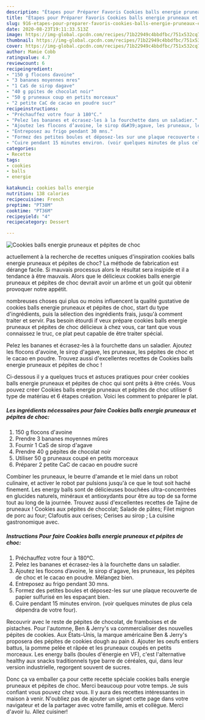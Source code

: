```yaml
---
description: "Étapes pour Préparer Favoris Cookies balls energie pruneaux et pépites de choc"
title: "Étapes pour Préparer Favoris Cookies balls energie pruneaux et pépites de choc"
slug: 916-etapes-pour-preparer-favoris-cookies-balls-energie-pruneaux-et-pepites-de-choc
date: 2020-08-23T19:11:33.513Z
image: https://img-global.cpcdn.com/recipes/71b22949c4bbdfbc/751x532cq70/cookies-balls-energie-pruneaux-et-pepites-de-choc-photo-principale-de-la-recette.jpg
thumbnail: https://img-global.cpcdn.com/recipes/71b22949c4bbdfbc/751x532cq70/cookies-balls-energie-pruneaux-et-pepites-de-choc-photo-principale-de-la-recette.jpg
cover: https://img-global.cpcdn.com/recipes/71b22949c4bbdfbc/751x532cq70/cookies-balls-energie-pruneaux-et-pepites-de-choc-photo-principale-de-la-recette.jpg
author: Mamie Cobb
ratingvalue: 4.7
reviewcount: 6
recipeingredient:
- "150 g flocons davoine"
- "3 bananes moyennes mres"
- "1 CaS de sirop dagave"
- "40 g ppites de chocolat noir"
- "50 g pruneaux coup en petits morceaux"
- "2 petite CaC de cacao en poudre sucr"
recipeinstructions:
- "Préchauffez votre four à 180°C."
- "Pelez les bananes et écrasez-les à la fourchette dans un saladier."
- "Ajoutez les flocons d’avoine, le sirop d&#39;agave, les pruneaux, les pépites de choc et le cacao en poudre. Mélangez bien."
- "Entreposez au frigo pendant 30 mns."
- "Formez des petites boules et déposez-les sur une plaque recouverte de papier sulfurisé en les espaçant bien."
- "Cuire pendant 15 minutes environ. (voir quelques minutes de plus cela dépendra de votre four)."
categories:
- Recette
tags:
- cookies
- balls
- energie

katakunci: cookies balls energie 
nutrition: 138 calories
recipecuisine: French
preptime: "PT38M"
cooktime: "PT36M"
recipeyield: "4"
recipecategory: Dessert

---
```



![Cookies balls energie pruneaux et pépites de choc](https://img-global.cpcdn.com/recipes/71b22949c4bbdfbc/751x532cq70/cookies-balls-energie-pruneaux-et-pepites-de-choc-photo-principale-de-la-recette.jpg)

actuellement à la recherche de recettes uniques d'inspiration cookies balls energie pruneaux et pépites de choc? La méthode de fabrication est dérange facile. Si mauvais processus alors le résultat sera insipide et il a tendance à être mauvais. Alors que le délicieux cookies balls energie pruneaux et pépites de choc devrait avoir un arôme et un goût qui obtenir provoquer notre appétit.

nombreuses choses qui plus ou moins influencent la qualité gustative de cookies balls energie pruneaux et pépites de choc, start du type d'ingrédients, puis la sélection des ingrédients frais, jusqu'à comment traiter et servir. Pas besoin étourdi if veux prépare cookies balls energie pruneaux et pépites de choc délicieux à chez vous, car tant que vous connaissez le truc, ce plat peut capable de être traiter spécial.

Pelez les bananes et écrasez-les à la fourchette dans un saladier. Ajoutez les flocons d&#39;avoine, le sirop d&#39;agave, les pruneaux, les pépites de choc et le cacao en poudre. Trouvez aussi d&#39;excellentes recettes de Cookies balls energie pruneaux et pépites de choc !


Ci-dessous il y a quelques trucs et astuces pratiques pour créer cookies balls energie pruneaux et pépites de choc qui sont prêts à être créés. Vous pouvez créer Cookies balls energie pruneaux et pépites de choc utiliser 6 type de matériau et 6 étapes création. Voici les comment to préparer le plat.

<!--inarticleads1-->

##### Les ingrédients nécessaires pour faire Cookies balls energie pruneaux et pépites de choc:

1.  150 g flocons d&#39;avoine
1. Prendre 3 bananes moyennes mûres
1. Fournir 1 CaS de sirop d&#39;agave
1. Prendre 40 g pépites de chocolat noir
1. Utiliser 50 g pruneaux coupé en petits morceaux
1. Préparer 2 petite CaC de cacao en poudre sucré


Combiner les pruneaux, le beurre d&#39;amande et le miel dans un robot culinaire, et activer le robot par pulsions jusqu&#39;à ce que le tout soit haché finement. Les energy balls sont de délicieuses bouchées ultra-concentrées en glucides naturels, minéraux et antioxydants pour être au top de sa forme tout au long de la journée. Trouvez aussi d&#39;excellentes recettes de Tajine de pruneaux ! Cookies aux pépites de chocolat; Salade de pâtes; Filet mignon de porc au four; Clafoutis aux cerises; Cerises au sirop ; La cuisine gastronomique avec. 

<!--inarticleads2-->

##### Instructions Pour faire Cookies balls energie pruneaux et pépites de choc:

1. Préchauffez votre four à 180°C.
1. Pelez les bananes et écrasez-les à la fourchette dans un saladier.
1. Ajoutez les flocons d’avoine, le sirop d&#39;agave, les pruneaux, les pépites de choc et le cacao en poudre. Mélangez bien.
1. Entreposez au frigo pendant 30 mns.
1. Formez des petites boules et déposez-les sur une plaque recouverte de papier sulfurisé en les espaçant bien.
1. Cuire pendant 15 minutes environ. (voir quelques minutes de plus cela dépendra de votre four).


Recouvrir avec le reste de pépites de chocolat, de framboises et de pistaches. Pour l&#39;automne, Ben &amp; Jerry&#39;s va commercialiser des nouvelles pépites de cookies. Aux États-Unis, la marque américaine Ben &amp; Jerry&#39;s proposera des pépites de cookies dough au pain d. Ajouter les oeufs entiers battus, la pomme pelée et râpée et les pruneaux coupés en petits morceaux. Les energy balls (boules d&#39;énergie en VF), c&#39;est l&#39;alternative healthy aux snacks traditionnels type barre de céréales, qui, dans leur version industrielle, regorgent souvent de sucres. 


Donc ça va emballer ça pour cette recette spéciale cookies balls energie pruneaux et pépites de choc. Merci beaucoup pour votre temps. Je suis confiant vous pouvez chez vous. Il y aura des recettes  intéressantes in maison à venir. N'oubliez pas de ajouter un signet cette page dans votre navigateur et de la partager avec votre famille, amis et collègue. Merci d'avoir lu. Allez cuisiner!
